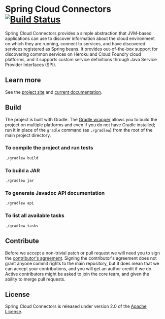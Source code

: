 # Spring Cloud Connectors [![Build Status](https://build.spring.io/plugins/servlet/buildStatusImage/CLOUD-NIGHTLY "Optional title")](https://build.spring.io/browse/CLOUD-NIGHTLY)

Spring Cloud Connectors provides a simple abstraction that JVM-based applications can use to discover information about the cloud environment on which they are running, connect to services, and have discovered services registered as Spring beans. It provides out-of-the-box support for discovering common services on Heroku and Cloud Foundry cloud platforms, and it supports custom service definitions through Java Service Provider Interfaces (SPI).

## Learn more

See the [project site](http://cloud.spring.io/spring-cloud-connectors/) and [current documentation](http://cloud.spring.io/spring-cloud-connectors/spring-cloud-connectors.html).

## Build

The project is built with Gradle. The [Gradle wrapper](https://docs.gradle.org/current/userguide/gradle_wrapper.html) allows you to build the project on multiple platforms and even if you do not have Gradle installed; run it in place of the `gradle` command (as `./gradlew`) from the root of the main project directory.

### To compile the project and run tests

    ./gradlew build

### To build a JAR

    ./gradlew jar

### To generate Javadoc API documentation

    ./gradlew api

### To list all available tasks

    ./gradlew tasks

## Contribute

Before we accept a non-trivial patch or pull request we will need you to sign the [contributor's agreement](https://support.springsource.com/spring_committer_signup). Signing the contributor's agreement does not grant anyone commit rights to the main repository, but it does mean that we can accept your contributions, and you will get an author credit if we do.  Active contributors might be asked to join the core team, and given the ability to merge pull requests.

## License

Spring Cloud Connectors is released under version 2.0 of the [Apache License](https://www.apache.org/licenses/LICENSE-2.0).
